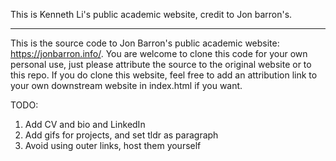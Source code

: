 This is Kenneth Li's public academic website, credit to Jon barron's.

------------------------------
This is the source code to Jon Barron's public academic website: https://jonbarron.info/. You are welcome to clone this code for your own personal use, just please attribute the source to the original website or to this repo. If you do clone this website, feel free to add an attribution link to your own downstream website in index.html if you want.

TODO: 
1. Add CV and bio and LinkedIn
2. Add gifs for projects, and set tldr as paragraph
3. Avoid using outer links, host them yourself